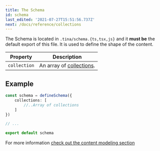 ```yaml
---
title: The Schema
id: schema
last_edited: '2021-07-27T15:51:56.737Z'
next: /docs/reference/collections
---
```



The Schema is located in `.tina/schema.{ts,tsx,js}` and it **must be** the default export of this file. It is used to define the shape of the content. 


| Property     | Description              |
|--------------|--------------------------|
| `collection` | An array of [collections](/docs/reference/collections/). |


## Example

```ts
const schema = defineSchema({
    collections: [
        //..Array of collections
    ]
}) 

// ...

export default schema
```



For more information [check out the content modeling section](/docs/schema/)